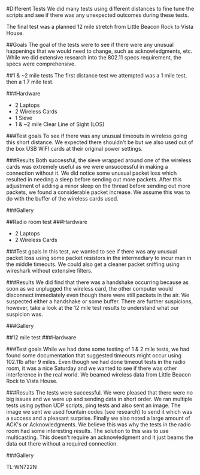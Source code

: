 #Different Tests
We did many tests using different distances to fine tune the 
scripts and see if there was any unexpected outcomes during these
tests.

The final test was a planned 12 mile stretch from Little Beacon Rock
to Vista House.

##Goals
The goal of the tests were to see if there were any unusual happenings
that we would need to change, such as acknowledgments, etc. While we 
did extensive research into the 802.11 specs requirement, the specs 
were comprehensive. 


##1 & ~2 mile tests
The first distance test we attempted was a 1 mile test, then a 1.7 
mile test.  

###Hardware
* 2 Laptops
* 2 Wireless Cards
* 1 Sieve
* 1 & ~2 mile Clear Line of Sight (LOS)

###Test goals
To see if there was any unusual timeouts in wireless going this 
short distance. We expected there shouldn't be but we also used
out of the box USB WiFI cards at their original power settings. 

###Results
Both successful, the sieve wrapped around one of the wireless
cards was extremely useful as we were unsuccessful in making a 
connection without it. We did notice some unusual packet loss
which resulted in needing a sleep before sending out more packets. 
After this adjustment of adding a minor sleep on the thread before
sending out more packets, we found a considerable packet increase. 
We assume this was to do with the buffer of the wireless cards used.

###Gallery


##Radio room test
###Hardware
* 2 Laptops
* 2 Wireless Cards

###Test goals
In this test, we wanted to see if there was any unusual packet loss
using some packet resistors in the intermediary to incur man in 
the middle timeouts. We could also get a cleaner packet sniffing 
using wireshark without extensive filters. 

###Results
We did find that there was a handshake occurring
because as soon as we unplugged the wireless card, the other computer
would disconnect immediately even though there were still packets in 
the air. We suspected either a handshake or some buffer. There are
further suspicions, however, take a look at the 12 mile test results
to understand what our suspicion was. 

###Gallery

##12 mile test 
###Hardware

###Test goals
While we had done some testing of 1 & 2 mile tests, we had found 
some documentation that suggested timeouts might occur using 102.11b
after 9 miles. Even though we had done timeout tests in the radio 
room, it was a nice Saturday and we wanted to see if there was 
other interference in the real world. We beamed wireless data from
Little Beacon Rock to Vista House.

###Results
The tests were successful. We were pleased that there were no big 
issues and we were up and sending data in short order. We ran 
multiple tests using python UDP scripts, ping tests and also
sent an image. The image we sent we used fountain codes (see 
research) to send it which was a success and a pleasant surprise. 
Finally we also noted a large amount of ACK's or Acknowledgments. 
We believe this was why the tests in the radio room had some
interesting results. The solution to this was to use multicasting. 
This doesn't require an acknowledgment and it just beams the data
out there without a required connection.

###Gallery


TL-WN722N
